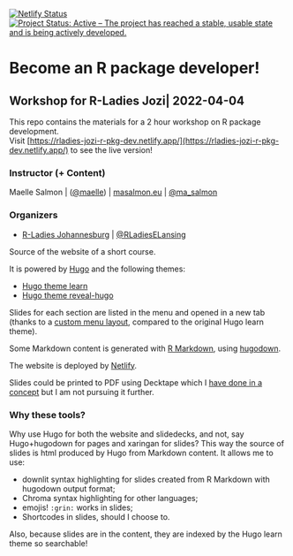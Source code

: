 
<!-- badges: start -->
[![Netlify Status](https://api.netlify.com/api/v1/badges/8aeb0e37-d981-47ce-8689-591ecb3acc3d/deploy-status)](https://app.netlify.com/sites/rladies-jozi-r-pkg-dev/deploys)
[![Project Status: Active – The project has reached a stable, usable state and is being actively developed.](https://www.repostatus.org/badges/latest/active.svg)](https://www.repostatus.org/#active)
<!-- badges: end -->

# Become an R package developer!

## Workshop for R-Ladies Jozi| 2022-04-04

This repo contains the materials for a 2 hour workshop on R package development. <br>
Visit [https://rladies-jozi-r-pkg-dev.netlify.app/](https://rladies-jozi-r-pkg-dev.netlify.app/) to see the live version!

### Instructor (+ Content)
Maelle Salmon | ([@maelle](//github.com/maelle)) | [masalmon.eu](https://masalmon.eu) | [@ma_salmon](//twitter.com/ma_salmon)


### Organizers
- [R-Ladies Johannesburg](https://www.meetup.com/rladies-johannesburg/events/284974968/) | [@RLadiesELansing](//twitter.com/RLadiesJozi)

Source of the website of a short course.

It is powered by [Hugo](https://gohugo.io/) and the following themes:

* [Hugo theme learn](https://github.com/matcornic/hugo-theme-learn)
* [Hugo theme reveal-hugo](https://github.com/dzello/reveal-hugo)

Slides for each section are listed in the menu and opened in a new tab (thanks to a [custom menu layout](/blob/master/layouts/partials/menu.html), compared to the original Hugo learn theme).

Some Markdown content is generated with [R Markdown](https://rmarkdown.rstudio.com/), using [hugodown](https://github.com/r-lib/hugodown/).

The website is deployed by [Netlify](https://www.netlify.com/).

Slides could be printed to PDF using Decktape which I [have done in a concept](https://github.com/maelle/test-course-site) but I am not pursuing it further.

### Why these tools?

Why use Hugo for both the website and slidedecks, and not, say Hugo+hugodown for pages and xaringan for slides?
This way the source of slides is html produced by Hugo from Markdown content.
It allows me to use:

* downlit syntax highlighting for slides created from R Markdown with hugodown output format;
* Chroma syntax highlighting for other languages;
* emojis! `:grin:` works in slides;
* Shortcodes in slides, should I choose to.

Also, because slides are in the content, they are indexed by the Hugo learn theme so searchable!

